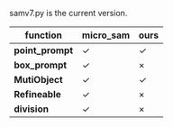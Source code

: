 samv7.py is the current version.

| function | micro_sam | ours |
| --- | --- | --- |
| **point_prompt** | ✓ | ✓ |
| **box_prompt** | ✓ | × |
| **MutiObject** | ✓ | ✓ |
| **Refineable** | ✓ | × |
| **division** | ✓ | × |
